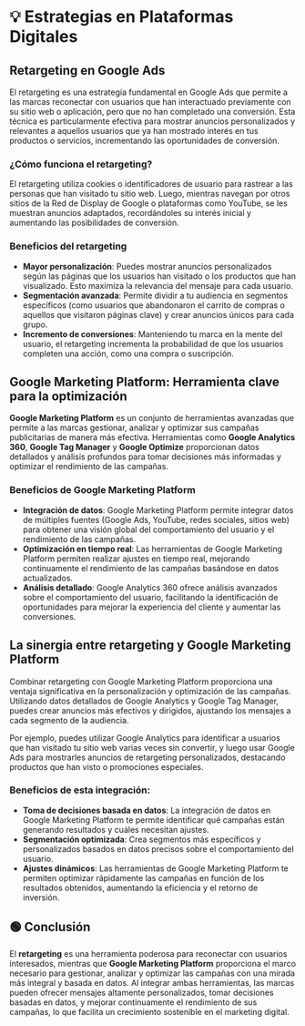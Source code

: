# ​💡​ Estrategias en Plataformas Digitales

## Retargeting en Google Ads
El retargeting es una estrategia fundamental en Google Ads que permite a las marcas reconectar con usuarios que han interactuado previamente con su sitio web o aplicación, pero que no han completado una conversión. Esta técnica es particularmente efectiva para mostrar anuncios personalizados y relevantes a aquellos usuarios que ya han mostrado interés en tus productos o servicios, incrementando las oportunidades de conversión.

### ¿Cómo funciona el retargeting?
El retargeting utiliza cookies o identificadores de usuario para rastrear a las personas que han visitado tu sitio web. Luego, mientras navegan por otros sitios de la Red de Display de Google o plataformas como YouTube, se les muestran anuncios adaptados, recordándoles su interés inicial y aumentando las posibilidades de conversión.

### Beneficios del retargeting
- **Mayor personalización**: Puedes mostrar anuncios personalizados según las páginas que los usuarios han visitado o los productos que han visualizado. Esto maximiza la relevancia del mensaje para cada usuario.
- **Segmentación avanzada**: Permite dividir a tu audiencia en segmentos específicos (como usuarios que abandonaron el carrito de compras o aquellos que visitaron páginas clave) y crear anuncios únicos para cada grupo.
- **Incremento de conversiones**: Manteniendo tu marca en la mente del usuario, el retargeting incrementa la probabilidad de que los usuarios completen una acción, como una compra o suscripción.

## Google Marketing Platform: Herramienta clave para la optimización
**Google Marketing Platform** es un conjunto de herramientas avanzadas que permite a las marcas gestionar, analizar y optimizar sus campañas publicitarias de manera más efectiva. Herramientas como **Google Analytics 360**, **Google Tag Manager** y **Google Optimize** proporcionan datos detallados y análisis profundos para tomar decisiones más informadas y optimizar el rendimiento de las campañas.

### Beneficios de Google Marketing Platform
- **Integración de datos**: Google Marketing Platform permite integrar datos de múltiples fuentes (Google Ads, YouTube, redes sociales, sitios web) para obtener una visión global del comportamiento del usuario y el rendimiento de las campañas.
- **Optimización en tiempo real**: Las herramientas de Google Marketing Platform permiten realizar ajustes en tiempo real, mejorando continuamente el rendimiento de las campañas basándose en datos actualizados.
- **Análisis detallado**: Google Analytics 360 ofrece análisis avanzados sobre el comportamiento del usuario, facilitando la identificación de oportunidades para mejorar la experiencia del cliente y aumentar las conversiones.

## La sinergia entre retargeting y Google Marketing Platform
Combinar retargeting con Google Marketing Platform proporciona una ventaja significativa en la personalización y optimización de las campañas. Utilizando datos detallados de Google Analytics y Google Tag Manager, puedes crear anuncios más efectivos y dirigidos, ajustando los mensajes a cada segmento de la audiencia.

Por ejemplo, puedes utilizar Google Analytics para identificar a usuarios que han visitado tu sitio web varias veces sin convertir, y luego usar Google Ads para mostrarles anuncios de retargeting personalizados, destacando productos que han visto o promociones especiales.

### Beneficios de esta integración:
- **Toma de decisiones basada en datos**: La integración de datos en Google Marketing Platform te permite identificar qué campañas están generando resultados y cuáles necesitan ajustes.
- **Segmentación optimizada**: Crea segmentos más específicos y personalizados basados en datos precisos sobre el comportamiento del usuario.
- **Ajustes dinámicos**: Las herramientas de Google Marketing Platform te permiten optimizar rápidamente las campañas en función de los resultados obtenidos, aumentando la eficiencia y el retorno de inversión.

## 🟢 Conclusión
El **retargeting** es una herramienta poderosa para reconectar con usuarios interesados, mientras que **Google Marketing Platform** proporciona el marco necesario para gestionar, analizar y optimizar las campañas con una mirada más integral y basada en datos. Al integrar ambas herramientas, las marcas pueden ofrecer mensajes altamente personalizados, tomar decisiones basadas en datos, y mejorar continuamente el rendimiento de sus campañas, lo que facilita un crecimiento sostenible en el marketing digital.